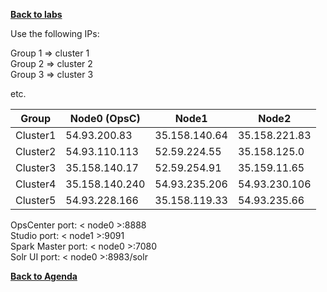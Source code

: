 **[Back to labs](./..)**


Use the following IPs:  

Group 1 => cluster 1  
Group 2 => cluster 2  
Group 3 => cluster 3

etc.


|  Group    |  Node0 (OpsC)  |  Node1         | Node2               |  
|-----------|----------------|----------------|---------------------|
| Cluster1  | 54.93.200.83   | 35.158.140.64  | 35.158.221.83       |
| Cluster2  | 54.93.110.113  | 52.59.224.55   | 35.158.125.0        |   
| Cluster3  | 35.158.140.17  | 52.59.254.91   | 35.159.11.65        |
| Cluster4  | 35.158.140.240 | 54.93.235.206  | 54.93.230.106       |
| Cluster5  | 54.93.228.166  | 35.158.119.33  | 54.93.235.66        |



OpsCenter port: < node0 >:8888    
Studio port: < node1 >:9091   
Spark Master port: < node0 >:7080   
Solr UI port: < node0 >:8983/solr   



**[Back to Agenda](./..)**
